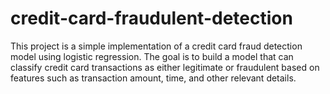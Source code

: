 # credit-card-fraudulent-detection
This project is a simple implementation of a credit card fraud detection model using logistic regression. The goal is to build a model that can classify credit card transactions as either legitimate or fraudulent based on features such as transaction amount, time, and other relevant details.

